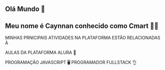 ## Olá Mundo 👋

## Meu nome é Caynnan conhecido como Cmart 🧑‍💻

MINHAS PRNICIPAIS ATIVIDADES NA PLATAFORMA ESTÃO RELACIONADAS À

AULAS DA PLATAFORMA ALURA 📑

PROGRAMAÇÃO JAVASCRIPT 🖥️
PROGRAMADOR FULLSTACK 👌

